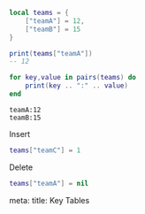 ```lua
local teams = {
    ["teamA"] = 12,
    ["teamB"] = 15
}

print(teams["teamA"])
-- 12

for key,value in pairs(teams) do
    print(key .. ":" .. value)
end
```
```
teamA:12
teamB:15
```

Insert

```lua
teams["teamC"] = 1
```

Delete

```lua
teams["teamA"] = nil
```

<route lang="yaml">
meta:
  title: Key Tables
</route>
